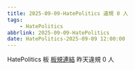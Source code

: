 ```yaml
---
title: 2025-09-09-HatePolitics 違規 0 人
tags:
    - HatePolitics
abbrlink: 2025-09-09-HatePolitics
date: HatePolitics-2025-09-09 12:00:00
---
```

HatePolitics 板 [板規連結](https://www.ptt.cc/bbs/HatePolitics/M.1617115262.A.D60.html)
昨天違規 0 人
